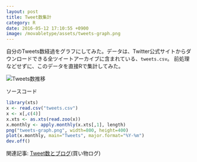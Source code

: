 ```yaml
---
layout: post
title: Tweet数集計
category: R
date: 2016-05-12 17:10:55 +0900
image: /movabletype/assets/tweets-graph.png
---
```


自分のTweets数経過をグラフにしてみた。データは、Twitter公式サイトからダウンロードできる全ツイートアーカイブに含まれている、`tweets.csv`。
前処理などせずに、このデータを直接Rで集計してみた。

![Tweets数推移](/movabletype/assets/tweets-graph.png)

ソースコード

``` r
library(xts)
x <- read.csv("tweets.csv")
x <- x[,c(4)]
x.xts <- as.xts(read.zoo(x))
x.monthly <- apply.monthly(x.xts[,1], length)
png("tweets-graph.png", width=800, height=400)
plot(x.monthly, main="Tweets", major.format="%Y-%m")
dev.off()
```

関連記事: [Tweet数とブログ](/movabletype/2016/05/tweets-and-blog.html)(買い物ログ)
